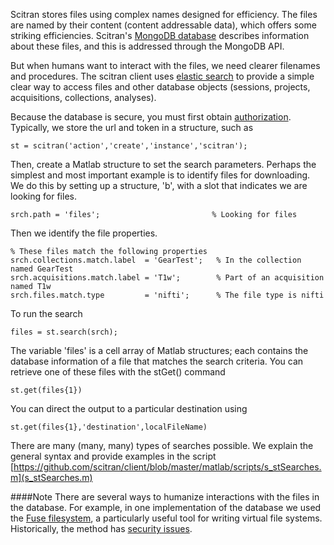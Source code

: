 Scitran stores files using complex names designed for efficiency.  The files are named by their content (content addressable data), which offers some striking efficiencies. Scitran's [MongoDB database](https://www.mongodb.org/) describes information about these files, and this is addressed through the MongoDB API.

But when humans want to interact with the files, we need clearer filenames and procedures.  The scitran client uses [elastic search](http://joelabrahamsson.com/elasticsearch-101/) to provide a simple clear way to access files and other database objects (sessions, projects, acquisitions, collections, analyses).

Because the database is secure, you must first obtain [authorization](https://github.com/scitran/client/wiki/Authorization).  Typically, we store the url and token in a structure, such as

    st = scitran('action','create','instance','scitran');

Then, create a Matlab structure to set the search parameters. Perhaps the simplest and most important example is to identify files for downloading.  We do this by setting up a structure, 'b', with a slot that indicates we are looking for files.

    srch.path = 'files';                         % Looking for files

Then we identify the file properties.  

    % These files match the following properties
    srch.collections.match.label  = 'GearTest';   % In the collection named GearTest
    srch.acquisitions.match.label = 'T1w';        % Part of an acquisition named T1w
    srch.files.match.type         = 'nifti';      % The file type is nifti

To run the search

    files = st.search(srch);

The variable 'files' is a cell array of Matlab structures;  each contains the database information of a file that matches the search criteria.  You can retrieve one of these files with the stGet() command

    st.get(files{1})

You can direct the output to a particular destination using

    st.get(files{1},'destination',localFileName)

There are many (many, many) types of searches possible.  We explain the general syntax and provide examples in the script
[https://github.com/scitran/client/blob/master/matlab/scripts/s_stSearches.m](s_stSearches.m)

####Note
There are several ways to humanize interactions with the files in the database.  For example, in one implementation of the database we used the [Fuse filesystem](https://en.wikipedia.org/wiki/Filesystem_in_Userspace), a particularly useful tool for writing virtual file systems.  Historically, the method has [security issues](https://github.com/libfuse/libfuse/issues/15).

